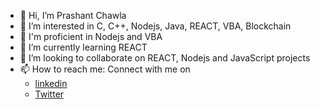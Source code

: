 - 👋 Hi, I’m Prashant Chawla
- 👀 I’m interested in C, C++, Nodejs, Java, REACT, VBA, Blockchain
- :mechanical_arm: I'm proficient in Nodejs and VBA
- 🌱 I’m currently learning REACT
- 💞️ I’m looking to collaborate on REACT, Nodejs and JavaScript projects
- 📫 How to reach me: Connect with me on 
  - [linkedin](https://www.linkedin.com/in/prashant-chawla/)
  - [Twitter](https://www.twitter.com/pchawlaji)

<!---
pchawlaji/pchawlaji is a ✨ special ✨ repository because its `README.md` (this file) appears on your GitHub profile.
You can click the Preview link to take a look at your changes.
--->
